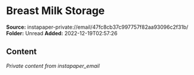 # Breast Milk Storage

**Source:** instapaper-private://email/47fc8cb37c997757f82aa93096c2f31b/
**Folder:** Unread
**Added:** 2022-12-19T02:57:26




## Content
*Private content from instapaper_email*
